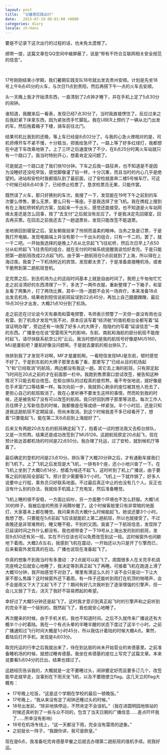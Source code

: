 ```yaml
---
layout: post
title:  "记暑期实践出行"
date:   2015-07-19 06:01:00 +0800
categories: diary
locale: zh-Hans
---
```


要是不记录下这次出行的过程的话，也未免太遗憾了。

顺带一提，这篇文章在QQ空间中被屏蔽了，说是“带有不符合互联网相关安全规范的信息”。

<!--more-->
<br/>

17号刚刚结束小学期，我们暑期实践支队18号就出发去贵州安顺。计划是先坐18号上午8点45分的火车，与次日11点到贵阳，然后再搭下午一点的火车去安顺。

头一天晚上我才开始清东西，一直清到了2点钟才睡下，并在手机上定了5点30分的闹钟。

谁知道，我醒来后一看表，发现已经7点30分了。当时我直接愣住了。反应过来之后我赶紧下床拿东西，因为紧张而手忙脚乱。我在UBER上预约了一辆从北门出发的车，然后拖着箱子下楼，骑车前往北门。

结果司机比我到的还晚，等上车已经是8点02分了。与我的心急火燎相对的是，司机师傅开车不紧不慢，十分稳当，把我给急坏了。一路上等了好多红绿灯，我都想在中途下车改乘地铁了。上了三环之后速度快了不少，在8点25分时离火车站就只有一个路口了。我当时特别开心，想着肯定没问题了。

可是就这一个路口走了我们快10分钟。下车之后我一路狂奔，也不知道是不是因为没睡好还没吃早饭，感觉脚像灌了铅一样，十分沉重，而且当时的内心几乎是绝望的。进站和安检时我都插队到了最前面，过了安检就直奔二楼5号候车厅。可这个时候已经8点40多了，已经停止检票了。恳求检票员无果，只能作罢。

既然误了火车，那只好换别的车次。我搜了一下，发现能在19号下午之前到的车次要么停售，要么无票，要么只有一等座。于是我选择了坐飞机。我在携程上搜到有在上海虹桥转机的方案，加起来一千出头，感觉还能接受。也不知道是火车站网络太差还是怎么回事，按了“去支付”之后就没有反应了。于是我决定先回寝室，回去再买票。在回去之前我还去了一趟退票处，发现只能改签不能退票。

坐地铁回到寝室之后，室友朝我投来了怜悯而温柔的眼神。当务之急是订票，于是我打开电脑，发现电脑端上并没有那个一千出头的组合，只有一千二的。罢了，就一千二吧。一开始我选择的是晚上7点从北京起飞飞往虹桥，然后次日早上7点50分从虹桥起飞飞往贵阳的组合，就在支付的时候系统提醒我说恰好卖完。于是只能把第一趟航班改成22点起飞的。由于第一趟航班在0点前就到了上海，所以得在上海过夜。我查了一下机场附近的宾馆，发现都太贵了，于是准备直接睡机场，或者干脆熬到第二趟航班登机。

定完票之后，到去机场为止的这段时间基本上就是自由时间了。我把上午匆匆忙忙走之前没清好的东西清理了一下，多洗了一两件衣服，重新整理了一下箱子，和室友看了两集片，打了两场比赛，其中一场一道题不会另一场弃疗。本来准备18点出发去机场，结果收到短信说航班延误到22点45分，再加上自己磨磨蹭蹭，最后19点30分才出发，大概21点10分到了机场。

走之前还在讨论说今天有暴雨和雷电预警，韦师表示预警了一天但一直没有雨也没有雷。到了机场才发现气氛不对，原本应该写着“经济舱”的值机柜台全都写着“延误证明办理”，旁边还有一块围了好多人的大牌子，隐隐约约写着“延误信息”一类的东西。广播里也在说“受雷雨天气的影响，东航、南航和海航的部分航班不能按时起飞，请尽快联系航空公司”云云。我当时想的是我的航班号好像是MU5160，MU是厦航吧？厦航好像没问题啊。于是就去厦航的柜台排队了。

快排到我了才发现不对啊，MF才是厦航啊。一看短信发现MU是东航，顿时感觉不好了。于是到东航的大牌子那里去看了看，那里写了“已经从目的机场起飞”和“已经取消”的航班，两边都没有我这一趟。其它去上海的航班，只有原定起飞时间在20点之前的才在前面那一栏中。我跑到售票窗口尝试改签，被告知这种情况下只能去柜台改签。在柜台排队的过程真的是煎熬，毫不夸张地说，就好像是在手术室门口等结果一样。每次向前一步，我就担心剩余的座位被其他人抢去了，更担心自己的航班取消了。我在心里祈祷不要发生这样的事情，然而轮到我的时候，还是被告知了没有可以改签的航班。我只好回到牌子那里等消息。每次工作人员往牌子上写新信息的时候，我都像是在等成绩一样紧张。半个小时后，还是只知道我这趟航班不定期延误，但尚未取消。到这个时候我差不多已经看开了，想着“只要能起飞，能在第二天6点前到上海就好了”。

后来又有两趟20点左右的航班确定起飞了，抱着试一试的想法我又去柜台排队，又是一次煎熬。结果还是成功改签到了MU5126。这趟航班原定20点起飞，现在预计抵达首都机场的时间是22点50分。我办理了托运，过了安检，就到候机厅等着了。

最后确定的登机时间是23点10分。排队等了大概20分钟之后，才有通勤车接我们到飞机下。上了飞机之后发现是大飞机，一排有8个座，还小小地兴奋了一下。在飞机上坐到了大概0点14分，想着为啥还不起飞，这时听到了机上广播说，由于要等之前的航班全部起飞，预计至少需要等3个小时。飞机上一下就炸锅了，好多人说要中止行程，乘务员只好联系地面。不过最后真正中止的也没有几个人。反正也没有什么别的办法，我就给手机插上了充电宝，然后准备睡觉。

飞机上睡的很不安稳，一方面比较吵，另一方面整个环境也不怎么舒服。大概1点30的样子，我被后座的熊孩子闹腾吵醒了。这个时候客舱里只有非常暗的地面灯，大家基本上都在睡觉。我问乘务员大概什么时候能起飞，她说还要3个小时。我想了想，只要能在5点前起飞应该就能赶上第二趟航班，所以也就接受了。不过夜晚还是非常难熬的，睡又睡不稳，干别的又困。我查了一下航班信息，发现除了已延误时间之外什么都没有。我也顺带查了一下19号从上海出发的别的航班，发现9点50还有另一班，实在不行应该也可以免费改签到这一班。这时候窗外也间歇地下着雨。大概2点左右，我感到飞机在震动，一开始还以为只是开了引擎而已，后来看窗外发现真的在动。广播也说现在准备起飞了。

你真的想象不到我当时有多激动：才2点就可以起飞了。周围很多人在关完手机调完座椅之后就安心地睡了，我决定等到真正起飞了再睡。可接着飞机在跑道上滑了大概10分钟，我开始感觉不对劲了。哪里有滑这么久的？该不会只是动一下让大家不那么焦躁？这时候窗外还下着雨，有一阵子还能听到雨打在机顶的啪嗒声，会不会是雨又下大了又起飞不了了？期间有好几次我听到了逐渐增强的引擎声，但一会儿又弱了下去，浇灭了我好不容易燃起的希望。

幸好过了大概5分钟还是起飞了。这时我才意识到真正起飞时的引擎声和之前听到的完全不是一个级别的。既然起飞了，我也就安心地睡了。

再次醒来的时候，由于手机关机，我也不知道时间。之后不久就传来广播说还有大概半个小时着陆。我在一个有点头晕的半睡半醒的状态下度过了这半个小时。之前广播通知过飞行时间大概是1小时45分，所以我估计着陆的时候大概4点。果然，着陆后打开手机，发现是4点03分。

取完托运的行李之后我就出来了，待在到达层的尚未开始营业的肯德基里。之前准备睡机场的时候，就想过睡肯德基。我坐在肯德基的座位上写完了这篇文章。本来说要看5点04分的日出，结果也错过了。

这趟经历告诉我的，大概就是一定不要睡过头，闹钟要定好而且要多订几个，改签能早走就早走，没事别在下雨天坐飞机，以及不要随便立flag。这几天立的flag大概有：

- 17号晚上吃饭，“这是这个学期在学校的最后一顿晚饭。”
- 17号晚上，“我从来没有定了闹钟还睡过头的时候。”
- 18号出发前，“除非地铁停运，不然肯定不会误机。”（我在进圆明园地铁站的时候还真听到了一些与众不同的，包含了当天日期的广播信息……差点吓坏我了……所幸没有影响）
- 18号在机场专线上，“这一天都没下雨，完全没有雷雨的迹象。”
- 之前挺长一阵子，“我跟你讲，我可是欧皇。”

现在是6点，我准备吃完肯德基早餐之后就去办理第二趟航班的值机手续。祝我好运。
